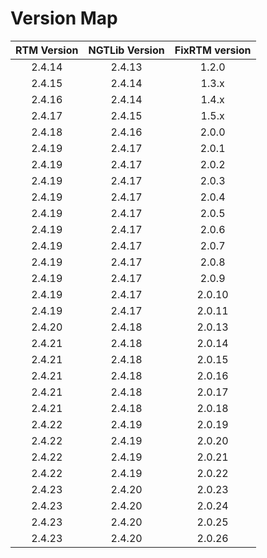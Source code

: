 # Version Map

| RTM Version | NGTLib Version | FixRTM version |
| :---------: | :------------: | :------------: |
| 2.4.14      | 2.4.13         | 1.2.0          |
| 2.4.15      | 2.4.14         | 1.3.x          |
| 2.4.16      | 2.4.14         | 1.4.x          |
| 2.4.17      | 2.4.15         | 1.5.x          |
| 2.4.18      | 2.4.16         | 2.0.0          |
| 2.4.19      | 2.4.17         | 2.0.1          |
| 2.4.19      | 2.4.17         | 2.0.2          |
| 2.4.19      | 2.4.17         | 2.0.3          |
| 2.4.19      | 2.4.17         | 2.0.4          |
| 2.4.19      | 2.4.17         | 2.0.5          |
| 2.4.19      | 2.4.17         | 2.0.6          |
| 2.4.19      | 2.4.17         | 2.0.7          |
| 2.4.19      | 2.4.17         | 2.0.8          |
| 2.4.19      | 2.4.17         | 2.0.9          |
| 2.4.19      | 2.4.17         | 2.0.10         |
| 2.4.19      | 2.4.17         | 2.0.11         |
| 2.4.20      | 2.4.18         | 2.0.13         |
| 2.4.21      | 2.4.18         | 2.0.14         |
| 2.4.21      | 2.4.18         | 2.0.15         |
| 2.4.21      | 2.4.18         | 2.0.16         |
| 2.4.21      | 2.4.18         | 2.0.17         |
| 2.4.21      | 2.4.18         | 2.0.18         |
| 2.4.22      | 2.4.19         | 2.0.19         |
| 2.4.22      | 2.4.19         | 2.0.20         |
| 2.4.22      | 2.4.19         | 2.0.21         |
| 2.4.22      | 2.4.19         | 2.0.22         |
| 2.4.23      | 2.4.20         | 2.0.23         |
| 2.4.23      | 2.4.20         | 2.0.24         |
| 2.4.23      | 2.4.20         | 2.0.25         |
| 2.4.23      | 2.4.20         | 2.0.26         |
